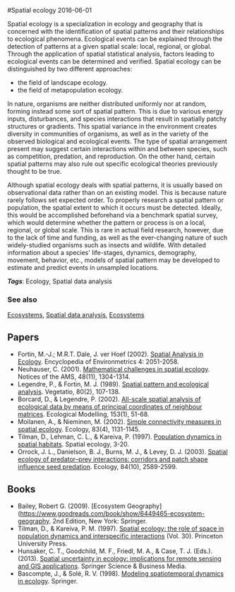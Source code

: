 
#Spatial ecology
2016-06-01

Spatial ecology is a specialization in ecology and geography that is concerned with the identification of spatial patterns and their relationships to ecological phenomena. Ecological events can be explained through the detection of patterns at a given spatial scale: local, regional, or global. Through the application of spatial statistical analysis, factors leading to ecological events can be determined and verified. Spatial ecology can be distinguished by two different approaches:
* the field of landscape ecology.
* the field of metapopulation ecology.

In nature, organisms are neither distributed uniformly nor at random, forming instead some sort of spatial pattern. This is due to various energy inputs, disturbances, and species interactions that result in spatially patchy structures or gradients. This spatial variance in the environment creates diversity in communities of organisms, as well as in the variety of the observed biological and ecological events. The type of spatial arrangement present may suggest certain interactions within and between species, such as competition, predation, and reproduction. On the other hand, certain spatial patterns may also rule out specific ecological theories previously thought to be true.

Although spatial ecology deals with spatial patterns, it is usually based on observational data rather than on an existing model. This is because nature rarely follows set expected order. To properly research a spatial pattern or population, the spatial extent to which it occurs must be detected. Ideally, this would be accomplished beforehand via a benchmark spatial survey, which would determine whether the pattern or process is on a local, regional, or global scale. This is rare in actual field research, however, due to the lack of time and funding, as well as the ever-changing nature of such widely-studied organisms such as insects and wildlife. With detailed information about a species' life-stages, dynamics, demography, movement, behavior, etc., models of spatial pattern may be developed to estimate and predict events in unsampled locations.

***Tags***: Ecology, Spatial data analysis

### See also
[Ecosystems](/ecosystems), [Spatial data analysis](/spatial_data_analysis), [Ecosystems](/ecosystems)
## Papers
* Fortin, M.-J.; M.R.T. Dale, J. ver Hoef (2002). [Spatial Analysis in Ecology](http://natelab.uga.edu/FANR8400/Fortin_etal2002.pdf). Encyclopedia of Environmetrics 4: 2051-2058.
* Neuhauser, C. (2001). [Mathematical challenges in spatial ecology](http://signallake.com/signallake.com/innovation/MathematicsSpatialEcology2000.pdf). Notices of the AMS, 48(11), 1304-1314.
* Legendre, P., & Fortin, M. J. (1989). [Spatial pattern and ecological analysis](ftp://193.49.112.3/pub/irisson/papers/Legendre1989-Spatial%20pattern%20and%20ecological%20analysis00.pdf). Vegetatio, 80(2), 107-138.
* Borcard, D., & Legendre, P. (2002). [All-scale spatial analysis of ecological data by means of principal coordinates of neighbour matrices](http://adn.biol.umontreal.ca/~numericalecology/Reprints/Scale_paper.pdf). Ecological Modelling, 153(1), 51-68.
* Moilanen, A., & Nieminen, M. (2002). [Simple connectivity measures in spatial ecology](http://carmelacanzonieri.com/library/6108-LandscapeEcoPlanning/Moilanen-SimpleConnectivityMeasSpatialEcology.pdf). Ecology, 83(4), 1131-1145.
* Tilman, D., Lehman, C. L., & Kareiva, P. (1997). [Population dynamics in spatial habitats](https://books.google.co.uk/books?hl=en&lr=&id=QdqC8PvWB7AC&oi=fnd&pg=PA3&dq=spatial+ecology&ots=bKWwdlAbWd&sig=VTyx4MvBfFzWWGhAgs3Tf5_GrzI). Spatial ecology, 3-20.
* Orrock, J. L., Danielson, B. J., Burns, M. J., & Levey, D. J. (2003). [Spatial ecology of predator–prey interactions: corridors and patch shape influence seed predation](http://www.public.iastate.edu/~jessie/Publications/2003%20Orrock%20et%20al%20Ecology%202003.pdf). Ecology, 84(10), 2589-2599.

## Books
* Bailey, Robert G. (2009). [Ecosystem Geography](https://www.goodreads.com/book/show/6449465-ecosystem-geography. 2nd Edition, New York: Springer.
* Tilman, D., & Kareiva, P. M. (1997). [Spatial ecology: the role of space in population dynamics and interspecific interactions](https://www.goodreads.com/book/show/1659006.Spatial_Ecology) (Vol. 30). Princeton University Press.
* Hunsaker, C. T., Goodchild, M. F., Friedl, M. A., & Case, T. J. (Eds.). (2013). [Spatial uncertainty in ecology: implications for remote sensing and GIS applications](https://www.goodreads.com/book/show/1238647.Spatial_Uncertainty_in_Ecology). Springer Science & Business Media.
* Bascompte, J., & Solé, R. V. (1998). [Modeling spatiotemporal dynamics in ecology](https://www.goodreads.com/book/show/6167830-modeling-spatiotemporal-dynamics-in-ecology). Springer.


